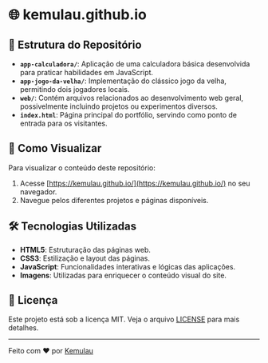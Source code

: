 # 🌐 kemulau.github.io

## 📁 Estrutura do Repositório

- **`app-calculadora/`**: Aplicação de uma calculadora básica desenvolvida para praticar habilidades em JavaScript.
- **`app-jogo-da-velha/`**: Implementação do clássico jogo da velha, permitindo dois jogadores locais.
- **`web/`**: Contém arquivos relacionados ao desenvolvimento web geral, possivelmente incluindo projetos ou experimentos diversos.
- **`index.html`**: Página principal do portfólio, servindo como ponto de entrada para os visitantes.

## 🚀 Como Visualizar

Para visualizar o conteúdo deste repositório:

1. Acesse [https://kemulau.github.io/](https://kemulau.github.io/) no seu navegador.
2. Navegue pelos diferentes projetos e páginas disponíveis.

## 🛠️ Tecnologias Utilizadas

- **HTML5**: Estruturação das páginas web.
- **CSS3**: Estilização e layout das páginas.
- **JavaScript**: Funcionalidades interativas e lógicas das aplicações.
- **Imagens**: Utilizadas para enriquecer o conteúdo visual do site.

## 📄 Licença

Este projeto está sob a licença MIT. Veja o arquivo [LICENSE](LICENSE) para mais detalhes.

---

Feito com ❤️ por [Kemulau](https://github.com/kemulau)
